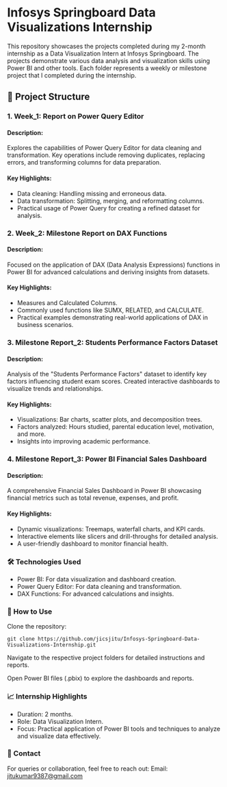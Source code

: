 # Infosys Springboard Data Visualizations Internship

This repository showcases the projects completed during my 2-month internship as a Data Visualization Intern at Infosys Springboard. The projects demonstrate various data analysis and visualization skills using Power BI and other tools. Each folder represents a weekly or milestone project that I completed during the internship.

## 📂 Project Structure

### 1. Week_1: Report on Power Query Editor

#### Description:

Explores the capabilities of Power Query Editor for data cleaning and transformation. Key operations include removing duplicates, replacing errors, and transforming columns for data preparation.

#### Key Highlights:

- Data cleaning: Handling missing and erroneous data.
- Data transformation: Splitting, merging, and reformatting columns.
- Practical usage of Power Query for creating a refined dataset for analysis.

### 2. Week_2: Milestone Report on DAX Functions

#### Description:

Focused on the application of DAX (Data Analysis Expressions) functions in Power BI for advanced calculations and deriving insights from datasets.

#### Key Highlights:

- Measures and Calculated Columns.
- Commonly used functions like SUMX, RELATED, and CALCULATE.
- Practical examples demonstrating real-world applications of DAX in business scenarios.

### 3. Milestone Report_2: Students Performance Factors Dataset

#### Description:

Analysis of the "Students Performance Factors" dataset to identify key factors influencing student exam scores. Created interactive dashboards to visualize trends and relationships.

#### Key Highlights:

- Visualizations: Bar charts, scatter plots, and decomposition trees.
- Factors analyzed: Hours studied, parental education level, motivation, and more.
- Insights into improving academic performance.

### 4. Milestone Report_3: Power BI Financial Sales Dashboard

#### Description:

A comprehensive Financial Sales Dashboard in Power BI showcasing financial metrics such as total revenue, expenses, and profit.

#### Key Highlights:

- Dynamic visualizations: Treemaps, waterfall charts, and KPI cards.
- Interactive elements like slicers and drill-throughs for detailed analysis.
- A user-friendly dashboard to monitor financial health.

### 🛠️ Technologies Used

- Power BI: For data visualization and dashboard creation.
- Power Query Editor: For data cleaning and transformation.
- DAX Functions: For advanced calculations and insights.

### 🚀 How to Use

Clone the repository:

``git clone https://github.com/jicsjitu/Infosys-Springboard-Data-Visualizations-Internship.git``

Navigate to the respective project folders for detailed instructions and reports.

Open Power BI files (.pbix) to explore the dashboards and reports.

### 📈 Internship Highlights

- Duration: 2 months.
- Role: Data Visualization Intern.
- Focus: Practical application of Power BI tools and techniques to analyze and visualize data effectively.
  
### 📩 Contact

For queries or collaboration, feel free to reach out:
Email: jitukumar9387@gmail.com








